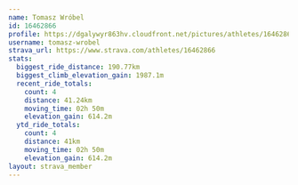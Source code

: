 ```yaml
---
name: Tomasz Wróbel
id: 16462866
profile: https://dgalywyr863hv.cloudfront.net/pictures/athletes/16462866/10169785/1/large.jpg
username: tomasz-wrobel
strava_url: https://www.strava.com/athletes/16462866
stats:
  biggest_ride_distance: 190.77km
  biggest_climb_elevation_gain: 1987.1m
  recent_ride_totals:
    count: 4
    distance: 41.24km
    moving_time: 02h 50m
    elevation_gain: 614.2m
  ytd_ride_totals:
    count: 4
    distance: 41km
    moving_time: 02h 50m
    elevation_gain: 614.2m
layout: strava_member
--- 
```

